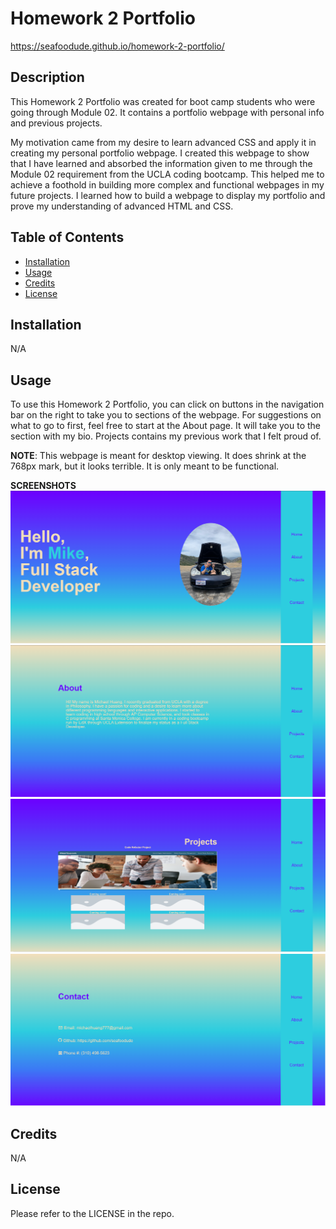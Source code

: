 # Homework 2 Portfolio

https://seafoodude.github.io/homework-2-portfolio/

## Description

This Homework 2 Portfolio was created for boot camp students who were going through Module 02. It contains a portfolio webpage with personal info and previous projects.

My motivation came from my desire to learn advanced CSS and apply it in creating my personal portfolio webpage.
I created this webpage to show that I have learned and absorbed the information given to me through the Module 02 requirement from the UCLA coding bootcamp.
This helped me to achieve a foothold in building more complex and functional webpages in my future projects.
I learned how to build a webpage to display my portfolio and prove my understanding of advanced HTML and CSS.

## Table of Contents 

- [Installation](#installation)
- [Usage](#usage)
- [Credits](#credits)
- [License](#license)

## Installation

N/A

## Usage

To use this Homework 2 Portfolio, you can click on buttons in the navigation bar on the right to take you to sections of the webpage. For suggestions on what to go to first, feel free to start at the About page. It will take you to the section with my bio. Projects contains my previous work that I felt proud of.

**NOTE**: This webpage is meant for desktop viewing. It does shrink at the 768px mark, but it looks terrible. It is only meant to be functional.

**SCREENSHOTS**
![Screenshot of Portfolio](./assets/imgs/ScreenshotPortfolio.PNG)
![Screenshot of About](./assets/imgs/SSabout.PNG)
![Screenshot of Projects](./assets/imgs/SSprojects.PNG)
![Screenshot of Contact](./assets/imgs/SScontact.PNG)


## Credits

N/A

## License

Please refer to the LICENSE in the repo.
